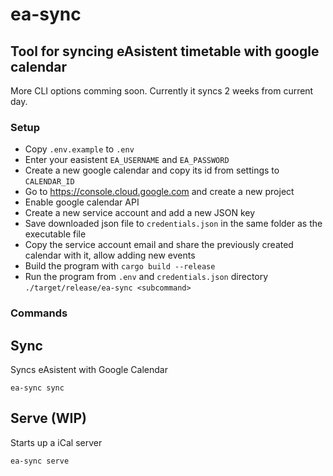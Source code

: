 # ea-sync

## Tool for syncing eAsistent timetable with google calendar

More CLI options comming soon. Currently it syncs 2 weeks from current day.

### Setup

- Copy `.env.example` to `.env`
- Enter your easistent `EA_USERNAME` and `EA_PASSWORD`
- Create a new google calendar and copy its id from settings to `CALENDAR_ID`
- Go to <https://console.cloud.google.com> and create a new project
- Enable google calendar API
- Create a new service account and add a new JSON key
- Save downloaded json file to `credentials.json` in the same folder as the executable file
- Copy the service account email and share the previously created calendar with it, allow adding new events
- Build the program with `cargo build --release`
- Run the program from `.env` and `credentials.json` directory `./target/release/ea-sync <subcommand>`

### Commands

## Sync

Syncs eAsistent with Google Calendar

`ea-sync sync`

## Serve (WIP)

Starts up a iCal server

`ea-sync serve`
